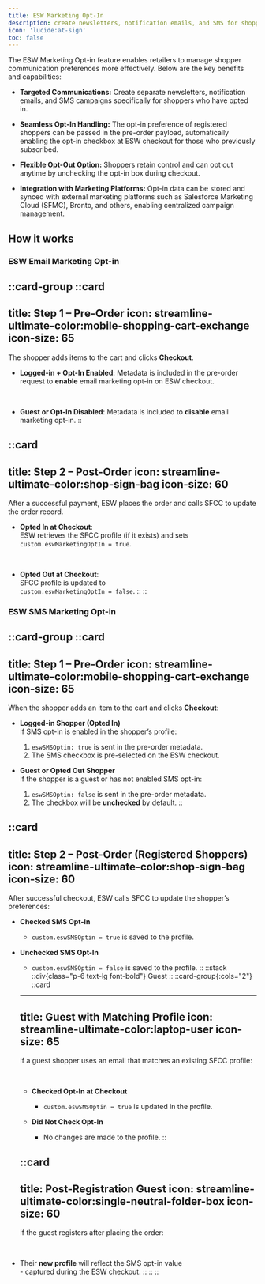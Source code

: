 ```yaml
---
title: ESW Marketing Opt-In
description: create newsletters, notification emails, and SMS for shoppers.
icon: 'lucide:at-sign'
toc: false
---
```


The ESW Marketing Opt-in feature enables retailers to manage shopper communication preferences more effectively. Below are the key benefits and capabilities:

- **Targeted Communications:** Create separate newsletters, notification emails, and SMS campaigns specifically for shoppers who have opted in.

- **Seamless Opt-In Handling:** The opt-in preference of registered shoppers can be passed in the pre-order payload, automatically enabling the opt-in checkbox at ESW checkout for those who previously subscribed.

- **Flexible Opt-Out Option:** Shoppers retain control and can opt out anytime by unchecking the opt-in box during checkout.

- **Integration with Marketing Platforms:** Opt-in data can be stored and synced with external marketing platforms such as Salesforce Marketing Cloud (SFMC), Bronto, and others, enabling centralized campaign management.

## How it works

### ESW Email Marketing Opt-in

::card-group
  ::card
  ---
  title: Step 1 – Pre-Order
  icon: streamline-ultimate-color:mobile-shopping-cart-exchange
  icon-size: 65
  ---
  The shopper adds items to the cart and clicks **Checkout**.
  
  - **Logged-in + Opt-In Enabled**: 
    Metadata is included in the pre-order request to **enable** email marketing opt-in on ESW checkout. 

    <br>
  
  - **Guest or Opt-In Disabled**: 
    Metadata is included to **disable** email marketing opt-in.
  ::

  ::card
  ---
  title: Step 2 – Post-Order
  icon: streamline-ultimate-color:shop-sign-bag
  icon-size: 60
  ---
  After a successful payment, ESW places the order and calls SFCC to update the order record. <br>

  - **Opted In at Checkout**:  
    ESW retrieves the SFCC profile (if it exists) and sets  
    `custom.eswMarketingOptIn = true`.

    <br>

  - **Opted Out at Checkout**:  
    SFCC profile is updated to  
    `custom.eswMarketingOptIn = false`.
  ::
::


### ESW SMS Marketing Opt-in

::card-group
  ::card
  ---
  title: Step 1 – Pre-Order
  icon: streamline-ultimate-color:mobile-shopping-cart-exchange
  icon-size: 65
  ---
  When the shopper adds an item to the cart and clicks **Checkout**:

  - **Logged-in Shopper (Opted In)**  
    If SMS opt-in is enabled in the shopper’s profile:  
    1. `eswSMSOptin: true` is sent in the pre-order metadata. 
    2. The SMS checkbox is pre-selected on the ESW checkout.


  - **Guest or Opted Out Shopper**  
    If the shopper is a guest or has not enabled SMS opt-in:  
    1. `eswSMSOptin: false` is sent in the pre-order metadata.  
    2. The checkbox will be **unchecked** by default.
  ::

  ::card
  ---
  title: Step 2 – Post-Order (Registered Shoppers)
  icon: streamline-ultimate-color:shop-sign-bag
  icon-size: 60
  ---
  After successful checkout, ESW calls SFCC to update the shopper’s preferences:

  - **Checked SMS Opt-In**  
    - `custom.eswSMSOptin = true` is saved to the profile.


  - **Unchecked SMS Opt-In**  
    - `custom.eswSMSOptin = false` is saved to the profile.
  ::
  ::stack
    ::div{class="p-6 text-lg font-bold"}
    Guest
    ::
  ::card-group{:cols="2"}
    ::card
    ---
    title: Guest with Matching Profile
    icon: streamline-ultimate-color:laptop-user
    icon-size: 65
    ---
    If a guest shopper uses an email that matches an existing SFCC profile:

    <br>

    - **Checked Opt-In at Checkout**  
      - `custom.eswSMSOptin = true` is updated in the profile.

    - **Did Not Check Opt-In**  
      - No changes are made to the profile.
    ::

    ::card
    ---
    title: Post-Registration Guest
    icon: streamline-ultimate-color:single-neutral-folder-box
    icon-size: 60
    ---
    If the guest registers after placing the order:

   <br>
   
   - Their **new profile** will reflect the SMS opt-in value  
    - captured during the ESW checkout.
    ::
  :: 
::

